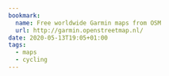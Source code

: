 ```yaml
---
bookmark:
  name: Free worldwide Garmin maps from OSM
  url: http://garmin.openstreetmap.nl/
date: 2020-05-13T19:05+01:00
tags:
  - maps
  - cycling
---
```


